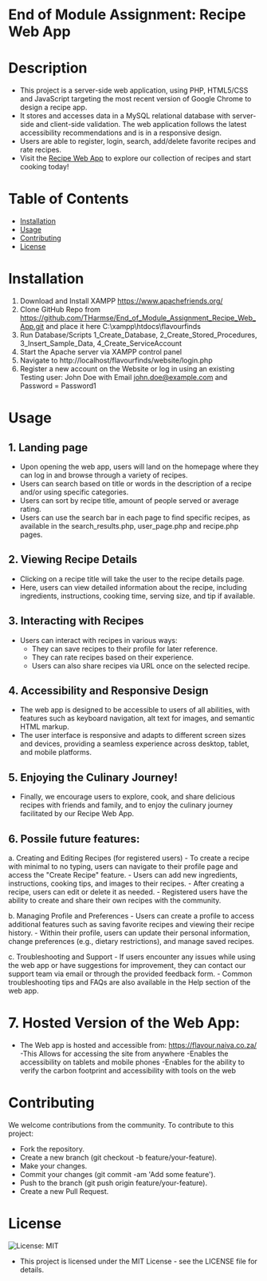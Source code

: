 # End of Module Assignment: Recipe Web App


# Description
* This project is a server-side web application, using PHP, HTML5/CSS and JavaScript targeting the most recent version of Google Chrome to design a recipe app. 
* It stores and accesses data in a MySQL relational database with server-side and client-side validation. The web application follows the latest accessibility 
recommendations and is in a responsive design. 
* Users are able to register, login, search, add/delete favorite recipes and rate recipes.
* Visit the [Recipe Web App]((https://flavour.naiva.co.za)) to explore our collection of recipes and start cooking today!


# Table of Contents
- [Installation](#installation)
- [Usage](#usage)
- [Contributing](#contributing)
- [License](#license)


# Installation

1. Download and Install XAMPP https://www.apachefriends.org/
2. Clone GitHub Repo from https://github.com/THarmse/End_of_Module_Assignment_Recipe_Web_App.git and place it here C:\xampp\htdocs\flavourfinds
3. Run Database/Scripts 1_Create_Database, 2_Create_Stored_Procedures, 3_Insert_Sample_Data, 4_Create_ServiceAccount
4. Start the Apache server via XAMPP control panel
5. Navigate to http://localhost/flavourfinds/website/login.php
6. Register a new account on the Website or log in using an existing Testing user: John Doe with Email john.doe@example.com and Password = Password1


# Usage

## 1. Landing page
- Upon opening the web app, users will land on the homepage where they can log in and browse through a variety of recipes.
- Users can search based on title or words in the description of a recipe and/or using specific categories.  
- Users can sort by recipe title, amount of people served or average rating. 
- Users can use the search bar in each page to find specific recipes, as available in the search_results.php, user_page.php and recipe.php pages. 

## 2. Viewing Recipe Details
- Clicking on a recipe title will take the user to the recipe details page.
- Here, users can view detailed information about the recipe, including ingredients, instructions, cooking time, serving size, and tip if available.

## 3. Interacting with Recipes
  - Users can interact with recipes in various ways:
    - They can save recipes to their profile for later reference.
    - They can rate recipes based on their experience.
    - Users can also share recipes via URL once on the selected recipe.

## 4. Accessibility and Responsive Design
- The web app is designed to be accessible to users of all abilities, with features such as keyboard navigation, alt text for images, and semantic HTML markup.
- The user interface is responsive and adapts to different screen sizes and devices, providing a seamless experience across desktop, tablet, and mobile platforms.

## 5. Enjoying the Culinary Journey!
- Finally, we encourage users to explore, cook, and share delicious recipes with friends and family, and to enjoy the culinary journey facilitated by our Recipe Web App.

## 6. Possile future features:
   
   a. Creating and Editing Recipes (for registered users)
    - To create a recipe with minimal to no typing, users can navigate to their profile page and access the "Create Recipe" feature.
    - Users can add new ingredients, instructions, cooking tips, and images to their recipes.
    - After creating a recipe, users can edit or delete it as needed.
    - Registered users have the ability to create and share their own recipes with the community.

   b. Managing Profile and Preferences
    - Users can create a profile to access additional features such as saving favorite recipes and viewing their recipe history.
    - Within their profile, users can update their personal information, change preferences (e.g., dietary restrictions), and manage saved recipes.

   c. Troubleshooting and Support
    - If users encounter any issues while using the web app or have suggestions for improvement, they can contact our support team via email or through the provided feedback form.
    - Common troubleshooting tips and FAQs are also available in the Help section of the web app.

# 7. Hosted Version of the Web App:
- The Web app is hosted and accessible from: https://flavour.naiva.co.za/
    -This Allows for accessing the site from anywhere
    -Enables the accessibility on tablets and mobile phones
    -Enables for the ability to verify the carbon footprint and accessibility with tools on the web

# Contributing
We welcome contributions from the community. To contribute to this project:

* Fork the repository.
* Create a new branch (git checkout -b feature/your-feature).
* Make your changes.
* Commit your changes (git commit -am 'Add some feature').
* Push to the branch (git push origin feature/your-feature).
* Create a new Pull Request.

# License
![License: MIT](https://img.shields.io/badge/License-MIT-yellow.svg)
* This project is licensed under the MIT License - see the LICENSE file for details.
